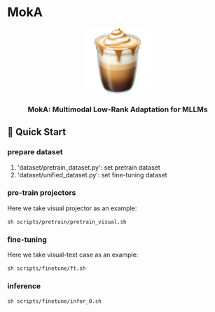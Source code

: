 # MokA

<p align="center">
    <img src="assets/moka.png" width="150" style="margin-bottom: 0.2;"/>
<p>


<h3 align="center"> 
MokA: Multimodal Low-Rank Adaptation for MLLMs</a></h3>



<h5 align="center">

## 🚀 Quick Start
### prepare dataset
1. 'dataset/pretrain_dataset.py': set pretrain dataset
2. 'dataset/unified_dataset.py': set fine-tuning dataset

### pre-train projectors
Here we take visual projector as an example:
```
sh scripts/pretrain/pretrain_visual.sh
```

### fine-tuning
Here we take visual-text case as an example:
```
sh scripts/finetune/ft.sh
```

### inference
```
sh scripts/finetune/infer_0.sh
```